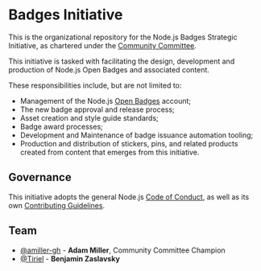 # Badges Initiative

This is the organizational repository for the Node.js Badges Strategic Initiative, as chartered under the [Community Committee].

This initiative is tasked with facilitating the design, development and production of Node.js Open Badges and associated content.

These responsibilities include, but are not limited to:
 - Management of the Node.js [Open Badges] account;
 - The new badge approval and release process;
 - Asset creation and style guide standards;
 - Badge award processes;
 - Development and Maintenance of badge issuance automation tooling;
 - Production and distribution of stickers, pins, and related products created from content that emerges from this initiative.

## Governance
This initiative adopts the general Node.js [Code of Conduct], as well as its own
[Contributing Guidelines].

## Team
- [@amiller-gh](https://github.com/amiller-gh) - **Adam Miller**, Community Committee Champion
- [@Tiriel](https://github.com/Tiriel) - **Benjamin Zaslavsky**

[Community Committee]: https://github.com/nodejs/community-committee
[Open Badges]: https://openbadges.org/get-started/
[Code of Conduct]: https://github.com/nodejs/admin/blob/master/CODE_OF_CONDUCT.md
[Contributing Guidelines]: ./CONTRIBUTING.md
